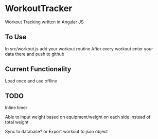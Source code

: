 # WorkoutTracker
Workout Tracking written in Angular JS

## To Use
In src/workout.js add your workout routine
After every workout enter your data there and push to github

## Current Functionality
Load once and use offline

## TODO
Inline timer

Able to input weight based on equipment/weight on each side instead of total weight

Sync to database? or Export workout to json object
